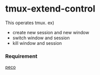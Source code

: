 # tmux-extend-control

This operates tmux.
ex)
- create new session and new window
- switch window and session
- kill window and session

### Requirement
[peco](https://github.com/peco/peco)
